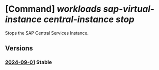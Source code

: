 # [Command] _workloads sap-virtual-instance central-instance stop_

Stops the SAP Central Services Instance.

## Versions

### [2024-09-01](/Resources/mgmt-plane/L3N1YnNjcmlwdGlvbnMve30vcmVzb3VyY2Vncm91cHMve30vcHJvdmlkZXJzL21pY3Jvc29mdC53b3JrbG9hZHMvc2FwdmlydHVhbGluc3RhbmNlcy97fS9jZW50cmFsaW5zdGFuY2VzL3t9L3N0b3A=/2024-09-01.xml) **Stable**

<!-- mgmt-plane /subscriptions/{}/resourcegroups/{}/providers/microsoft.workloads/sapvirtualinstances/{}/centralinstances/{}/stop 2024-09-01 -->
